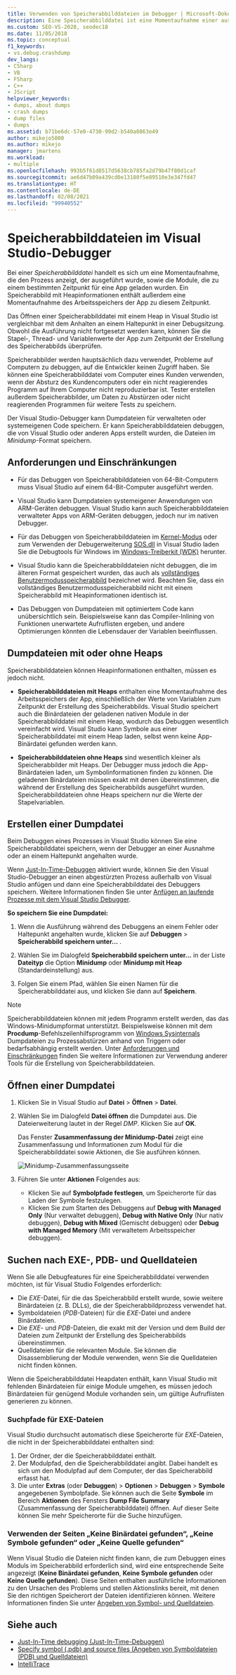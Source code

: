```yaml
---
title: Verwenden von Speicherabbilddateien im Debugger | Microsoft-Dokumentation
description: Eine Speicherabbilddatei ist eine Momentaufnahme einer ausgeführten App und geladener Module. Achten Sie beim Erstellen von Speicherabbilddateien auf Situationen, in denen Sie über keinen Debugzugriff auf die App verfügen.
ms.custom: SEO-VS-2020, seodec18
ms.date: 11/05/2018
ms.topic: conceptual
f1_keywords:
- vs.debug.crashdump
dev_langs:
- CSharp
- VB
- FSharp
- C++
- JScript
helpviewer_keywords:
- dumps, about dumps
- crash dumps
- dump files
- dumps
ms.assetid: b71be6dc-57e0-4730-99d2-b540a0863e49
author: mikejo5000
ms.author: mikejo
manager: jmartens
ms.workload:
- multiple
ms.openlocfilehash: 993b5f61d8517d5638cb785fa2d79b47f80d1caf
ms.sourcegitcommit: ae6d47b09a439cd0e13180f5e89510e3e347fd47
ms.translationtype: HT
ms.contentlocale: de-DE
ms.lasthandoff: 02/08/2021
ms.locfileid: "99940552"
---
```

# <a name="dump-files-in-the-visual-studio-debugger"></a>Speicherabbilddateien im Visual Studio-Debugger

<a name="BKMK_What_is_a_dump_file_"></a> Bei einer *Speicherabbilddatei* handelt es sich um eine Momentaufnahme, die den Prozess anzeigt, der ausgeführt wurde, sowie die Module, die zu einem bestimmten Zeitpunkt für eine App geladen wurden. Ein Speicherabbild mit Heapinformationen enthält außerdem eine Momentaufnahme des Arbeitsspeichers der App zu diesem Zeitpunkt.

Das Öffnen einer Speicherabbilddatei mit einem Heap in Visual Studio ist vergleichbar mit dem Anhalten an einem Haltepunkt in einer Debugsitzung. Obwohl die Ausführung nicht fortgesetzt werden kann, können Sie die Stapel-, Thread- und Variablenwerte der App zum Zeitpunkt der Erstellung des Speicherabbilds überprüfen.

Speicherabbilder werden hauptsächlich dazu verwendet, Probleme auf Computern zu debuggen, auf die Entwickler keinen Zugriff haben. Sie können eine Speicherabbilddatei vom Computer eines Kunden verwenden, wenn der Absturz des Kundencomputers oder ein nicht reagierendes Programm auf Ihrem Computer nicht reproduzierbar ist. Tester erstellen außerdem Speicherabbilder, um Daten zu Abstürzen oder nicht reagierenden Programmen für weitere Tests zu speichern.

Der Visual Studio-Debugger kann Dumpdateien für verwalteten oder systemeigenen Code speichern. Er kann Speicherabbilddateien debuggen, die von Visual Studio oder anderen Apps erstellt wurden, die Dateien im *Minidump*-Format speichern.

## <a name="requirements-and-limitations"></a><a name="BKMK_Requirements_and_limitations"></a> Anforderungen und Einschränkungen

- Für das Debuggen von Speicherabbilddateien von 64-Bit-Computern muss Visual Studio auf einem 64-Bit-Computer ausgeführt werden.

- Visual Studio kann Dumpdateien systemeigener Anwendungen von ARM-Geräten debuggen. Visual Studio kann auch Speicherabbilddateien verwalteter Apps von ARM-Geräten debuggen, jedoch nur im nativen Debugger.

- Für das Debuggen von Speicherabbilddateien im [Kernel-Modus](/windows-hardware/drivers/debugger/kernel-mode-dump-files) oder zum Verwenden der Debugerweiterung [SOS.dll](/dotnet/framework/tools/sos-dll-sos-debugging-extension) in Visual Studio laden Sie die Debugtools für Windows im [Windows-Treiberkit (WDK)](/windows-hardware/drivers/download-the-wdk) herunter.

- Visual Studio kann die Speicherabbilddateien nicht debuggen, die im älteren Format gespeichert wurden, das auch als [vollständiges Benutzermodusspeicherabbild](/windows/desktop/wer/collecting-user-mode-dumps) bezeichnet wird. Beachten Sie, dass ein vollständiges Benutzermodusspeicherabbild nicht mit einem Speicherabbild mit Heapinformationen identisch ist.

- Das Debuggen von Dumpdateien mit optimiertem Code kann unübersichtlich sein. Beispielsweise kann das Compiler-Inlining von Funktionen unerwartete Aufruflisten ergeben, und andere Optimierungen könnten die Lebensdauer der Variablen beeinflussen.

## <a name="dump-files-with-or-without-heaps"></a><a name="BKMK_Dump_files__with_or_without_heaps"></a> Dumpdateien mit oder ohne Heaps

Speicherabbilddateien können Heapinformationen enthalten, müssen es jedoch nicht.

- **Speicherabbilddateien mit Heaps** enthalten eine Momentaufnahme des Arbeitsspeichers der App, einschließlich der Werte von Variablen zum Zeitpunkt der Erstellung des Speicherabbilds. Visual Studio speichert auch die Binärdateien der geladenen nativen Module in der Speicherabbilddatei mit einem Heap, wodurch das Debuggen wesentlich vereinfacht wird. Visual Studio kann Symbole aus einer Speicherabbilddatei mit einem Heap laden, selbst wenn keine App-Binärdatei gefunden werden kann.

- **Speicherabbilddateien ohne Heaps** sind wesentlich kleiner als Speicherabbilder mit Heaps. Der Debugger muss jedoch die App-Binärdateien laden, um Symbolinformationen finden zu können. Die geladenen Binärdateien müssen exakt mit denen übereinstimmen, die während der Erstellung des Speicherabbilds ausgeführt wurden. Speicherabbilddateien ohne Heaps speichern nur die Werte der Stapelvariablen.

## <a name="create-a-dump-file"></a><a name="BKMK_Create_a_dump_file"></a> Erstellen einer Dumpdatei

Beim Debuggen eines Prozesses in Visual Studio können Sie eine Speicherabbilddatei speichern, wenn der Debugger an einer Ausnahme oder an einem Haltepunkt angehalten wurde.

Wenn [Just-In-Time-Debuggen](../debugger/just-in-time-debugging-in-visual-studio.md) aktiviert wurde, können Sie den Visual Studio-Debugger an einen abgestürzten Prozess außerhalb von Visual Studio anfügen und dann eine Speicherabbilddatei des Debuggers speichern. Weitere Informationen finden Sie unter [Anfügen an laufende Prozesse mit dem Visual Studio Debugger](../debugger/attach-to-running-processes-with-the-visual-studio-debugger.md).

**So speichern Sie eine Dumpdatei:**

1. Wenn die Ausführung während des Debuggens an einem Fehler oder Haltepunkt angehalten wurde, klicken Sie auf **Debuggen** > **Speicherabbild speichern unter…** .

1. Wählen Sie im Dialogfeld **Speicherabbild speichern unter…** in der Liste **Dateityp** die Option **Minidump** oder **Minidump mit Heap** (Standardeinstellung) aus.

1. Folgen Sie einem Pfad, wählen Sie einen Namen für die Speicherabbilddatei aus, und klicken Sie dann auf **Speichern**.

>[!NOTE]
>Speicherabbilddateien können mit jedem Programm erstellt werden, das das Windows-Minidumpformat unterstützt. Beispielsweise können mit dem **Procdump**-Befehlszeilenhilfsprogramm von [Windows Sysinternals](/sysinternals/) Dumpdateien zu Prozessabstürzen anhand von Triggern oder bedarfsabhängig erstellt werden. Unter [Anforderungen und Einschränkungen](../debugger/using-dump-files.md#BKMK_Requirements_and_limitations) finden Sie weitere Informationen zur Verwendung anderer Tools für die Erstellung von Speicherabbilddateien.

## <a name="open-a-dump-file"></a><a name="BKMK_Open_a_dump_file"></a> Öffnen einer Dumpdatei

1. Klicken Sie in Visual Studio auf **Datei** > **Öffnen** > **Datei**.

1. Wählen Sie im Dialogfeld **Datei öffnen** die Dumpdatei aus. Die Dateierweiterung lautet in der Regel *DMP*. Klicken Sie auf **OK**.

   Das Fenster **Zusammenfassung der Minidump-Datei** zeigt eine Zusammenfassung und Informationen zum Modul für die Speicherabbilddatei sowie Aktionen, die Sie ausführen können.

   ![Minidump-Zusammenfassungsseite](../debugger/media/dbg_dump_summarypage.png "Minidump-Zusammenfassungsseite")

1. Führen Sie unter **Aktionen** Folgendes aus:
   - Klicken Sie auf **Symbolpfade festlegen**, um Speicherorte für das Laden der Symbole festzulegen.
   - Klicken Sie zum Starten des Debuggens auf **Debug with Managed Only** (Nur verwaltet debuggen), **Debug with Native Only** (Nur nativ debuggen), **Debug with Mixed** (Gemischt debuggen) oder **Debug with Managed Memory** (Mit verwaltetem Arbeitsspeicher debuggen).

## <a name="find-exe-pdb-and-source-files"></a><a name="BKMK_Find_binaries__symbol___pdb__files__and_source_files"></a> Suchen nach EXE-, PDB- und Quelldateien

Wenn Sie alle Debugfeatures für eine Speicherabbilddatei verwenden möchten, ist für Visual Studio Folgendes erforderlich:

- Die *EXE*-Datei, für die das Speicherabbild erstellt wurde, sowie weitere Binärdateien (z. B. DLLs), die der Speicherabbildprozess verwendet hat.
- Symboldateien (*PDB*-Dateien) für die *EXE*-Datei und andere Binärdateien.
- Die *EXE*- und *PDB*-Dateien, die exakt mit der Version und dem Build der Dateien zum Zeitpunkt der Erstellung des Speicherabbilds übereinstimmen.
- Quelldateien für die relevanten Module. Sie können die Disassemblierung der Module verwenden, wenn Sie die Quelldateien nicht finden können.

Wenn die Speicherabbilddatei Heapdaten enthält, kann Visual Studio mit fehlenden Binärdateien für einige Module umgehen, es müssen jedoch Binärdateien für genügend Module vorhanden sein, um gültige Aufruflisten generieren zu können.

### <a name="search-paths-for-exe-files"></a>Suchpfade für EXE-Dateien

Visual Studio durchsucht automatisch diese Speicherorte für *EXE*-Dateien, die nicht in der Speicherabbilddatei enthalten sind:

1. Der Ordner, der die Speicherabbilddatei enthält.
2. Der Modulpfad, den die Speicherabbilddatei angibt. Dabei handelt es sich um den Modulpfad auf dem Computer, der das Speicherabbild erfasst hat.
3. Die unter **Extras** (oder **Debuggen**) > **Optionen** > **Debuggen** > **Symbole** angegebenen Symbolpfade. Sie können auch die Seite **Symbole** im Bereich **Aktionen** des Fensters **Dump File Summary** (Zusammenfassung der Speicherabbilddatei) öffnen. Auf dieser Seite können Sie mehr Speicherorte für die Suche hinzufügen.

### <a name="use-the-no-binary-no-symbols-or-no-source-found-pages"></a>Verwenden der Seiten „Keine Binärdatei gefunden“, „Keine Symbole gefunden“ oder „Keine Quelle gefunden“

Wenn Visual Studio die Dateien nicht finden kann, die zum Debuggen eines Moduls im Speicherabbild erforderlich sind, wird eine entsprechende Seite angezeigt (**Keine Binärdatei gefunden**, **Keine Symbole gefunden** oder **Keine Quelle gefunden**). Diese Seiten enthalten ausführliche Informationen zu den Ursachen des Problems und stellen Aktionslinks bereit, mit denen Sie den richtigen Speicherort der Dateien identifizieren können. Weitere Informationen finden Sie unter [Angeben von Symbol- und Quelldateien](../debugger/specify-symbol-dot-pdb-and-source-files-in-the-visual-studio-debugger.md).

## <a name="see-also"></a>Siehe auch

- [Just-In-Time debugging (Just-In-Time-Debuggen)](../debugger/just-in-time-debugging-in-visual-studio.md)
- [Specify symbol (.pdb) and source files (Angeben von Symboldateien (PDB) und Quelldateien)](../debugger/specify-symbol-dot-pdb-and-source-files-in-the-visual-studio-debugger.md)
- [IntelliTrace](../debugger/intellitrace.md)